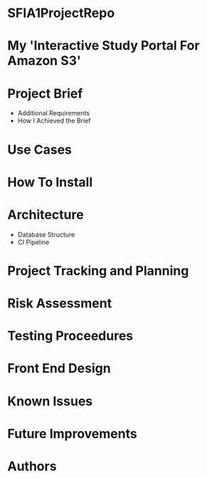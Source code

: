 # SFIA1ProjectRepo

# My 'Interactive Study Portal For Amazon S3'

# Project Brief
 * Additional Requirements
 * How I Achieved the Brief
# Use Cases
# How To Install
# Architecture
 * Database Structure
 * CI Pipeline
# Project Tracking and Planning
# Risk Assessment
# Testing Proceedures
# Front End Design
# Known Issues
# Future Improvements
# Authors 




